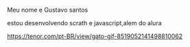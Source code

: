 
Meu nome e Gustavo santos

estou desenvolvendo scrath e javascript,alem do alura

https://tenor.com/pt-BR/view/gato-gif-8519052141498810062











